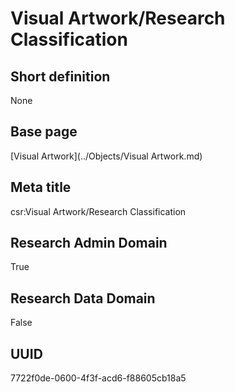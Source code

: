 # Visual Artwork/Research Classification
## Short definition
None
## Base page
[Visual Artwork](../Objects/Visual Artwork.md)
## Meta title
csr:Visual Artwork/Research Classification
## Research Admin Domain
True
## Research Data Domain
False
## UUID
7722f0de-0600-4f3f-acd6-f88605cb18a5

